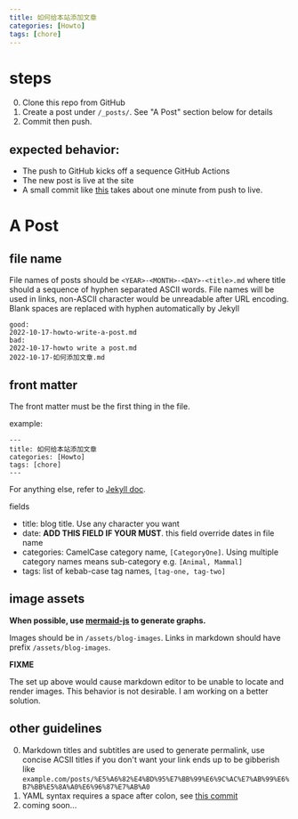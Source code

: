 ```yaml
---
title: 如何给本站添加文章
categories: [Howto]
tags: [chore]
---
```


# steps

0. Clone this repo from GitHub
1. Create a post under `/_posts/`. See "A Post" section below for details
2. Commit then push.

## expected behavior:

- The push to GitHub kicks off a sequence GitHub Actions
- The new post is live at the site
- A small commit like [this](https://github.com/li6in9muyou/li6in9muyou.github.io/commit/682e485caccb328c7a4595632f69bdd63891ce79) takes about one minute from push to live.

# A Post

## file name

File names of posts should be `<YEAR>-<MONTH>-<DAY>-<title>.md` where title should a sequence of hyphen separated ASCII words.
File names will be used in links, non-ASCII character would be unreadable after URL encoding.
Blank spaces are replaced with hyphen automatically by Jekyll

```
good:
2022-10-17-howto-write-a-post.md
bad:
2022-10-17-howto write a post.md
2022-10-17-如何添加文章.md
```

## front matter

The front matter must be the first thing in the file.

example:

```
---
title: 如何给本站添加文章
categories: [Howto]
tags: [chore]
---
```

For anything else, refer to [Jekyll doc](https://jekyllrb.com/docs/front-matter/).

fields

- title: blog title. Use any character you want
- date: **ADD THIS FIELD IF YOUR MUST**. this field override dates in file name
- categories: CamelCase category name, `[CategoryOne]`. Using multiple category names means sub-category e.g. `[Animal, Mammal]`
- tags: list of kebab-case tag names, `[tag-one, tag-two]`

## image assets

**When possible, use [mermaid-js](https://mermaid-js.github.io/mermaid/#/) to generate graphs.**

Images should be in `/assets/blog-images`. Links in markdown should have prefix `/assets/blog-images`.

**FIXME**

The set up above would cause markdown editor to be unable to locate and render images. This behavior is not desirable. I am working on a better solution.

## other guidelines

0. Markdown titles and subtitles are used to generate permalink, use concise ACSII titles if you don't want your link ends up to be gibberish like `example.com/posts/%E5%A6%82%E4%BD%95%E7%BB%99%E6%9C%AC%E7%AB%99%E6%B7%BB%E5%8A%A0%E6%96%87%E7%AB%A0`
1. YAML syntax requires a space after colon, see [this commit](https://github.com/li6in9muyou/li6in9muyou.github.io/commit/1bfe2750)
2. coming soon...
